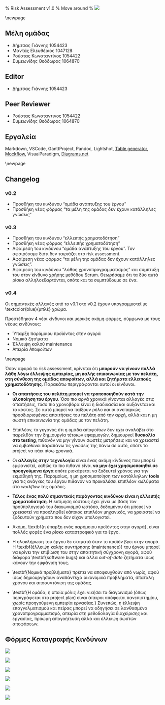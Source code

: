 % Risk Assessment v1.0
% Move around
% ![](images/Logo.jpg)

\newpage

## Μέλη ομάδας
* Δήμτσας Γιάννης 1054423
* Μαντάς Ελευθέριος 1047128
* Ρούστας Κωνσταντίνος 1054422
* Συμεωνίδης Θεόδωρος 1064870

## Editor
* Δήμτσας Γιάννης 1054423

## Peer Reviewer
* Ρούστας Κωνσταντινος 1054422
* Συμεωνίδης Θεόδωρος 1064870

## Εργαλεία
Markdown, VSCode, GanttProject, Pandoc, Lightshot, [Table generator](https://www.tablesgenerator.com/), [Mockflow](https://www.mockflow.com/), VisualParadigm, [Diagrams.net](https://app.diagrams.net/)

\newpage

## Changelog
### v0.2 
* Προσθήκη του κινδύνου “ομάδα ανάπτυξης του έργου”
* Προσθήκη νέας φόρμας “τα μέλη της ομάδας δεν έχουν κατάλληλες γνώσεις”

### v0.3
* Προσθήκη του κινδύνου “ελλειπής χρηματοδότηση”
* Προσθήκη νέας φόρμας “ελλειπής χρηματοδότηση”
* Αφαίρεση του κινδύνου “ομάδα ανάπτυξης του έργου”. Τον αφαιρέσαμε διότι δεν ταιριάζει στο risk assessment.
* Αφαίρεση νέας φόρμας “τα μέλη της ομάδας δεν έχουν κατάλληλες γνώσεις”.
* Αφαίρεση του κινδύνου “λάθος χρονοπρογραμματισμός” και σύμπτυξη του στον κίνδυνο χρήσης μεθόδου Scrum. Θεωρήσαμε ότι τα δύο αυτά ρίσκα αλληλοεξαρτόνται, οπότε και τα συμπτύξουμε σε ένα.

### v0.4
Οι σημαντικές αλλαγές από το v0.1 στο v0.2 έχουν υπογραμμιστεί με \textcolor{blue}{μπλέ} χρώμα.

Προστέθηκαν 4 νέοι κίνδυνοι και μερικές ακόμη φόρμες, σύμφωνα με τους νέους κινδύνους:
* Ύπαρξη παρόμοιου προϊόντος στην αγορά
* Νομικά ζητήματα
* Έλλειψη καλού maintenance
* Απειρία Αποφοίτων

\newpage

Όσον αφορά το risk assessment, κρίνεται ότι **μπορούν να γίνουν πολλά λάθη λόγω έλλειψης εμπειρίας, μη καλής επικοινωνίας με τον πελάτη, στη σύνθεση της ομάδας αποφοίτων, αλλά και ζητήματα ελλειπούς χρηματοδότησης**. Παρακάτω περιγράφονται αυτοί οι κίνδυνοι.

* **Oι απαιτήσεις του πελάτη μπορεί να τροποποιηθούν κατά την υλοποίηση του έργου**. Όσο πιο αργά χρονικά γίνονται αλλαγές στις απαιτήσεις, τόσο πιο χρονοβόρα είναι η διαδικασία και αυξάνεται και το κόστος. Σε αυτό μπορεί να παίξουν ρόλο και οι ανεπαρκώς προσδιορισμένες απαιτήσεις του πελάτη από την αρχή, αλλά και η μη σωστή επικοινωνία της ομάδας με τον πελάτη.

* Επιπλέον, το γεγονός ότι η ομάδα αποφοίτων δεν έχει αναλάβει στο παρελθόν την δημιουργία τέτοιων εφαρμογών, δημιουργεί **δυσκολία στο testing**, πιθανόν να μην γίνουν σωστές μετρήσεις και να χρειαστεί να εμβαθύνει παραπάνω τις γνώσεις της πάνω σε αυτό, οπότε το project να πάει πίσω χρονικά.

* Οι **αλλαγές στην τεχνολογία** είναι ένας ακόμη κίνδυνος που μπορεί εμφανιστεί, καθώς το πιο πιθανό είναι **να μην έχει χρησιμοποιηθεί σε προηγούμενα έργα** οπότε ρισκάρεται να ξοδευτεί χρόνος για την εκμάθησή της. Παρομοίως, η μη χρησιμοποίηση των κατάλληλων **tools** για τις ανάγκες του έργου πιθανόν να προκαλέσει επιπλέον κωλύματα στο *workflow* της ομάδος.

* **Τέλος ένας πολύ σημαντικός παράγοντας κινδύνου είναι η ελλειπής χρηματοδότηση**. Η εκτίμηση κόστους έχει γίνει με βάση τον προϋπολογισμό του διαγωνισμού ωστόσο, δεδομένου ότι μπορεί να χρειαστεί να προσληφθεί κάποιος επιπλέον μηχανικός, να χρειαστεί να ξοδευτούν χρήματα που δεν είχαν υπολογιστεί. 

    
* Ακόμη, \textbf{η ύπαρξη ενός παρόμοιου προϊόντος στην αγορά}, είναι πολλές φορές ένα ρίσκο καταστροφικό για το έργο.

* Η ολοκλήρωση του έργου δε σταματά όταν το προϊόν βγει στην αγορά. Η \textbf{έλλειψη καλής συντήρησης (maintenance)} του έργου μπορεί να κρίνει την επιβίωση του στην απαιτητική σύγχρονη αγορά, αφού διάφορα \textbf{software bugs} και άλλα *out-of-date* ζητήματα ίσως κάνουν την εμφάνιση τους.

* \textbf{Νομικά προβλήματα} πρέπει να αποφευχθούν από νωρίς, αφού ίσως δημιουργήσουν αναπάντεχα οικονομικά προβλήματα, σπατάλη χρόνου και αποσυντόνιση της ομάδας.  

* \textbf{Η ομάδα, η οποία μόλις έχει νικήσει το διαγωνισμό (όπως περιγράφεται στο project plan) είναι άπειροι απόφοιτοι πανεπιστημίου, χωρίς προηγούμενη εμπειρία εργασίας.} Συνεπώς, η έλλειψη επαγγελματισμού και πείρας μπορεί να οδηγήσει σε λανθασμένο χρονοπρογραμματισμό, απειρία στη μεθοδολογία διαχείρισης και εργασίας, πρόωρη απογοήτευση αλλά και έλλειψη σωστών αποφάσεων.

## Φόρμες Καταγραφής Κινδύνων

![](images/Risk-assessment-Form-Scheduling.png)


![](images/Risk-assessment-Form-Client.png)


![](images/Risk-assessment-Form-Testing.png)


![](images/Risk-assessment-Form-Xrimatodotisi.png)


![](images/Risk-assessment-Form-Knowledge.png)


![](images/Risk-assessment-Form-nomika.png)
